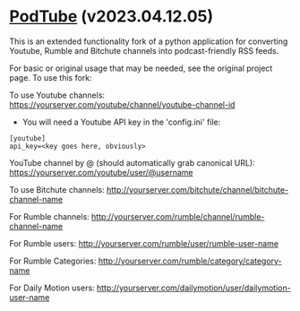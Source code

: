 # [PodTube](https://github.com/aquacash5/PodTube) (v2023.04.12.05)

This is an extended functionality fork of a python application for converting Youtube, Rumble and Bitchute channels into podcast-friendly RSS feeds.

For basic or original usage that may be needed, see the original project page. To use this fork:

To use Youtube channels:
https://yourserver.com/youtube/channel/youtube-channel-id
  - You will need a Youtube API key in the 'config.ini' file:
  ```
  [youtube]
  api_key=<key goes here, obviously>
  ```
YouTube channel by @<username> (should automatically grab canonical URL):
https://yourserver.com/youtube/user/@username

To use Bitchute channels:
http://yourserver.com/bitchute/channel/bitchute-channel-name

For Rumble channels:
http://yourserver.com/rumble/channel/rumble-channel-name

For Rumble users:
http://yourserver.com/rumble/user/rumble-user-name

For Rumble Categories:
http://yourserver.com/rumble/category/category-name

For Daily Motion users:
http://yourserver.com/dailymotion/user/dailymotion-user-name
